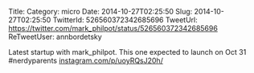 Title: 
Category: micro
Date: 2014-10-27T02:25:50
Slug: 2014-10-27T02:25:50
TwitterId: 526560372342685696
TweetUrl: https://twitter.com/mark_philpot/status/526560372342685696
ReTweetUser: annbordetsky

<i class="fa fa-retweet" aria-hidden="true"></i> Latest startup with mark_philpot. This one expected to launch on Oct 31 #nerdyparents [instagram.com/p/uoyRQsJ20h/](http://instagram.com/p/uoyRQsJ20h/)